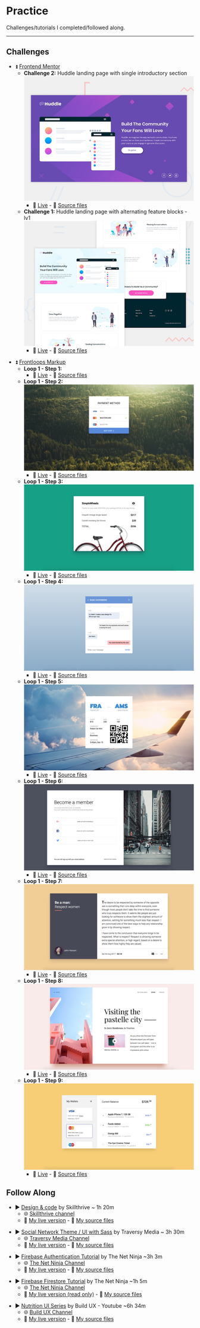 # Practice

Challenges/tutorials I completed/followed along.

-----------

## Challenges

+ :arrow_double_up: [Frontend Mentor](https://www.frontendmentor.io/challenges)
  + __Challenge 2:__ Huddle landing page with single introductory section ![alt](frontend-mentor-ch2/starter-files/design/desktop-preview.jpg)
    + :green_heart: [Live](https://gabysantosw.github.io/practice/frontend-mentor-ch2/) - :file_folder: [Source files](https://github.com/gabysantosw/practice/tree/master/frontend-mentor-ch2)
  + __Challenge 1:__ Huddle landing page with alternating feature blocks - lv1 ![alt](frontend-mentor-ch1/starter-files/design/desktop-preview.jpg)
    + :green_heart: [Live](https://gabysantosw.github.io/practice/frontend-mentor-ch1/) - :file_folder: [Source files](https://github.com/gabysantosw/practice/tree/master/frontend-mentor-ch1)


- :arrow_double_up: [Frontloops Markup](https://frontloops.io/)
  - __Loop 1 - Step 1:__ 
    -  :green_heart: [Live](https://gabysantosw.github.io/practice/frontloops-markup/Loop1-Step1/assets/index.html) - :file_folder: [Source files](https://github.com/gabysantosw/practice/tree/master/frontloops-markup/Loop1-Step1/assets/)
  - __Loop 1 - Step 2:__ ![alt](frontloops-markup/Loop1-Step2/design/Loop%201%20-%20Step%202.png)
     -  :green_heart: [Live](https://gabysantosw.github.io/practice/frontloops-markup/Loop1-Step2/assets/index.html) - :file_folder: [Source files](https://github.com/gabysantosw/practice/tree/master/frontloops-markup/Loop1-Step2/assets/)
  - __Loop 1 - Step 3:__ ![alt](frontloops-markup/Loop1-Step3/design/Loop%201%20-%20Step%203.png)
     -  :green_heart: [Live](https://gabysantosw.github.io/practice/frontloops-markup/Loop1-Step3/assets/index.html) - :file_folder: [Source files](https://github.com/gabysantosw/practice/tree/master/frontloops-markup/Loop1-Step3/assets/)
  - __Loop 1 - Step 4:__ ![alt](frontloops-markup/Loop1-Step4/design/Loop%201%20-%20Step%204.png)
     -  :green_heart: [Live](https://gabysantosw.github.io/practice/frontloops-markup/Loop1-Step4/assets/index.html) - :file_folder: [Source files](https://github.com/gabysantosw/practice/tree/master/frontloops-markup/Loop1-Step4/assets/)
  - __Loop 1 - Step 5:__ ![alt](frontloops-markup/Loop1-Step5/design/Loop%201%20-%20Step%205.png)
     -  :green_heart: [Live](https://gabysantosw.github.io/practice/frontloops-markup/Loop1-Step5/assets/index.html) - :file_folder: [Source files](https://github.com/gabysantosw/practice/tree/master/frontloops-markup/Loop1-Step5/assets/)
  - __Loop 1 - Step 6:__ ![alt](frontloops-markup/Loop1-Step6/design/Loop%201%20-%20Step%206.png)
     -  :green_heart: [Live](https://gabysantosw.github.io/practice/frontloops-markup/Loop1-Step6/assets/index.html) - :file_folder: [Source files](https://github.com/gabysantosw/practice/tree/master/frontloops-markup/Loop1-Step2/assets/)
  - __Loop 1 - Step 7:__ ![alt](frontloops-markup/Loop1-Step7/design/Loop%201%20-%20Step%207.png)
     -  :green_heart: [Live](https://gabysantosw.github.io/practice/frontloops-markup/Loop1-Step7/assets/index.html) - :file_folder: [Source files](https://github.com/gabysantosw/practice/tree/master/frontloops-markup/Loop1-Step7/assets/)
  - __Loop 1 - Step 8:__ ![alt](frontloops-markup/Loop1-Step8/design/Loop%201%20-%20Step%208.png)
     -  :green_heart: [Live](https://gabysantosw.github.io/practice/frontloops-markup/Loop1-Step8/assets/index.html) - :file_folder: [Source files](https://github.com/gabysantosw/practice/tree/master/frontloops-markup/Loop1-Step8/assets/)
  - __Loop 1 - Step 9:__ ![alt](frontloops-markup/Loop1-Step9/design/Loop%201%20-%20Step%209.png)
     -  :green_heart: [Live](https://gabysantosw.github.io/practice/frontloops-markup/Loop1-Step9/assets/index.html) - :file_folder: [Source files](https://github.com/gabysantosw/practice/tree/master/frontloops-markup/Loop1-Step9/assets/)
  


## Follow Along

- :arrow_forward: [Design & code](https://www.youtube.com/watch?v=88-XCq0Tezg&list=PLW0RabRDhwwzLQfL8E9SIJtZioPAc8MPn) by Skillthrive ~ 1h 20m
  - :globe_with_meridians: [Skillthrive channel](https://www.youtube.com/channel/UCvHKiUI75ytqUcN851fRR2w/playlists)
  - :green_heart: [My live version](https://gabysantosw.github.io/practice/travely) - :file_folder: [My source files](https://github.com/gabysantosw/practice/tree/master/travely)

* :arrow_forward: [Social Network Theme / UI with Sass](https://www.youtube.com/playlist?list=PLillGF-Rfqba3xeEvDzIcUCxwMlGiewfV) by Traversy Media ~ 3h 30m
  * :globe_with_meridians: [Traversy Media Channel](https://www.youtube.com/user/TechGuyWeb/featured)
  * :green_heart: [My live version](https://gabysantosw.github.io/practice/social-network-ui/dist) - :file_folder: [My source files](https://github.com/gabysantosw/practice/tree/master/social-network-ui)

- :arrow_forward: [Firebase Authentication Tutorial](https://www.youtube.com/playlist?list=PL4cUxeGkcC9jUPIes_B8vRjn1_GaplOPQ) by The Net Ninja ~3h 3m
  - :globe_with_meridians: [The Net Ninja Channel](https://www.youtube.com/channel/UCW5YeuERMmlnqo4oq8vwUpg)
  - :green_heart: [My live version](https://gabysantosw.github.io/practice/firebase-authentication/) - :file_folder: [My source files](https://github.com/gabysantosw/practice/tree/master/firebase-authentication)

+ :arrow_forward: [Firebase Firestore Tutorial](https://www.youtube.com/playlist?list=PL4cUxeGkcC9itfjle0ji1xOZ2cjRGY_WB) by The Net Ninja ~1h 5m
  + :globe_with_meridians: [The Net Ninja Channel](https://www.youtube.com/channel/UCW5YeuERMmlnqo4oq8vwUpg)
  + :green_heart: [My live version (read only)](https://gabysantosw.github.io/practice/firebase-firestore/) - :file_folder: [My source files](https://github.com/gabysantosw/practice/tree/master/firebase-firestore)

* :arrow_forward: [Nutrition UI Series](https://www.youtube.com/watch?v=Z8LFbc3zFTE&list=PLKFUh46KjXESnnC7TZwd_qc-GwdPRiOnl) by Build UX - Youtube ~6h 34m
  * :globe_with_meridians: [Build UX Channel](https://www.youtube.com/channel/UCHTt4tr25_wdGiJQcKD8wzA)
  * :green_heart: [My live version](https://gabysantosw.github.io/practice/nutrition-ui/) - :file_folder: [My source files](https://github.com/gabysantosw/practice/tree/master/nutrition-ui)
